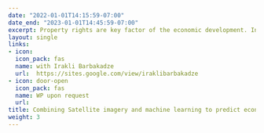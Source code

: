 ```yaml
---
date: "2022-01-01T14:15:59-07:00"
date_end: "2023-01-01T14:45:59-07:00"
excerpt: Property rights are key factor of the economic development. In order to identify the causal effect of land ownership, one should exploit a natural experiment, otherwise it is difficult to exogenously identify the effect, as typically registration decision is not random and there is a potential positive selection bias among registered households. To overcome the identification problem, we study the Systematic Land Registration Pilot Reform (2016-2019) in Georgia. We contribute the literature with the novel way to evaluate such experiment based on high resolution data and machine learning methods. Using remotely sensed daytime satellite images and cadastral maps, we find the positive changes in household welfare which we measure in terms of the quality of rooftops and land use, in a recent free land registration program in rural Georgia.
layout: single
links: 
- icon: 
  icon_pack: fas
  name: with Irakli Barbakadze
  url:  https://sites.google.com/view/iraklibarbakadze
- icon: door-open
  icon_pack: fas
  name: WP upon request
  url:   
title: Combining Satellite imagery and machine learning to predict economic impact of land registration in Georgia
weight: 3
---
```


